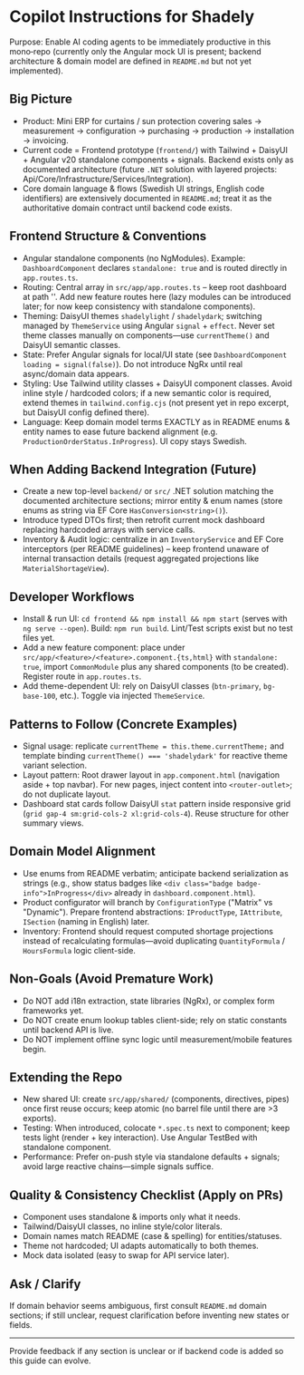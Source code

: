# Copilot Instructions for Shadely

Purpose: Enable AI coding agents to be immediately productive in this mono‑repo (currently only the Angular mock UI is present; backend architecture & domain model are defined in `README.md` but not yet implemented).

## Big Picture
- Product: Mini ERP for curtains / sun protection covering sales → measurement → configuration → purchasing → production → installation → invoicing.
- Current code = Frontend prototype (`frontend/`) with Tailwind + DaisyUI + Angular v20 standalone components + signals. Backend exists only as documented architecture (future `.NET` solution with layered projects: Api/Core/Infrastructure/Services/Integration).
- Core domain language & flows (Swedish UI strings, English code identifiers) are extensively documented in `README.md`; treat it as the authoritative domain contract until backend code exists.

## Frontend Structure & Conventions
- Angular standalone components (no NgModules). Example: `DashboardComponent` declares `standalone: true` and is routed directly in `app.routes.ts`.
- Routing: Central array in `src/app/app.routes.ts` – keep root dashboard at path ''. Add new feature routes here (lazy modules can be introduced later; for now keep consistency with standalone components).
- Theming: DaisyUI themes `shadelylight` / `shadelydark`; switching managed by `ThemeService` using Angular `signal` + `effect`. Never set theme classes manually on components—use `currentTheme()` and DaisyUI semantic classes.
- State: Prefer Angular signals for local/UI state (see `DashboardComponent` `loading = signal(false)`). Do not introduce NgRx until real async/domain data appears.
- Styling: Use Tailwind utility classes + DaisyUI component classes. Avoid inline style / hardcoded colors; if a new semantic color is required, extend themes in `tailwind.config.cjs` (not present yet in repo excerpt, but DaisyUI config defined there).
- Language: Keep domain model terms EXACTLY as in README enums & entity names to ease future backend alignment (e.g. `ProductionOrderStatus.InProgress`). UI copy stays Swedish.

## When Adding Backend Integration (Future)
- Create a new top-level `backend/` or `src/` .NET solution matching the documented architecture sections; mirror entity & enum names (store enums as string via EF Core `HasConversion<string>()`).
- Introduce typed DTOs first; then retrofit current mock dashboard replacing hardcoded arrays with service calls.
- Inventory & Audit logic: centralize in an `InventoryService` and EF Core interceptors (per README guidelines) – keep frontend unaware of internal transaction details (request aggregated projections like `MaterialShortageView`).

## Developer Workflows
- Install & run UI: `cd frontend && npm install && npm start` (serves with `ng serve --open`). Build: `npm run build`. Lint/Test scripts exist but no test files yet.
- Add a new feature component: place under `src/app/<feature>/<feature>.component.{ts,html}` with `standalone: true`, import `CommonModule` plus any shared components (to be created). Register route in `app.routes.ts`.
- Add theme-dependent UI: rely on DaisyUI classes (`btn-primary`, `bg-base-100`, etc.). Toggle via injected `ThemeService`.

## Patterns to Follow (Concrete Examples)
- Signal usage: replicate `currentTheme = this.theme.currentTheme;` and template binding `currentTheme() === 'shadelydark'` for reactive theme variant selection.
- Layout pattern: Root drawer layout in `app.component.html` (navigation aside + top navbar). For new pages, inject content into `<router-outlet>`; do not duplicate layout.
- Dashboard stat cards follow DaisyUI `stat` pattern inside responsive grid (`grid gap-4 sm:grid-cols-2 xl:grid-cols-4`). Reuse structure for other summary views.

## Domain Model Alignment
- Use enums from README verbatim; anticipate backend serialization as strings (e.g., show status badges like `<div class="badge badge-info">InProgress</div>` already in `dashboard.component.html`).
- Product configurator will branch by `ConfigurationType` ("Matrix" vs "Dynamic"). Prepare frontend abstractions: `IProductType`, `IAttribute`, `ISection` (naming in English) later.
- Inventory: Frontend should request computed shortage projections instead of recalculating formulas—avoid duplicating `QuantityFormula` / `HoursFormula` logic client-side.

## Non-Goals (Avoid Premature Work)
- Do NOT add i18n extraction, state libraries (NgRx), or complex form frameworks yet.
- Do NOT create enum lookup tables client-side; rely on static constants until backend API is live.
- Do NOT implement offline sync logic until measurement/mobile features begin.

## Extending the Repo
- New shared UI: create `src/app/shared/` (components, directives, pipes) once first reuse occurs; keep atomic (no barrel file until there are >3 exports).
- Testing: When introduced, colocate `*.spec.ts` next to component; keep tests light (render + key interaction). Use Angular TestBed with standalone component.
- Performance: Prefer on-push style via standalone defaults + signals; avoid large reactive chains—simple signals suffice.

## Quality & Consistency Checklist (Apply on PRs)
- Component uses standalone & imports only what it needs.
- Tailwind/DaisyUI classes, no inline style/color literals.
- Domain names match README (case & spelling) for entities/statuses.
- Theme not hardcoded; UI adapts automatically to both themes.
- Mock data isolated (easy to swap for API service later).

## Ask / Clarify
If domain behavior seems ambiguous, first consult `README.md` domain sections; if still unclear, request clarification before inventing new states or fields.

---
Provide feedback if any section is unclear or if backend code is added so this guide can evolve.
